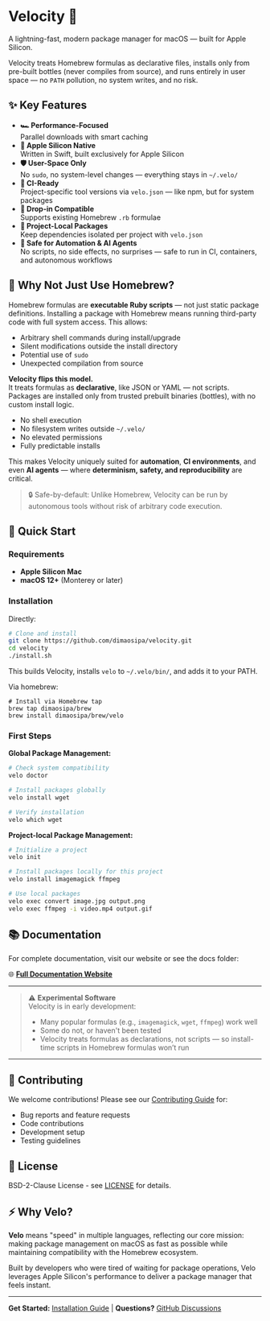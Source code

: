 # Velocity 🚀

A lightning-fast, modern package manager for macOS — built for Apple Silicon.

Velocity treats Homebrew formulas as declarative files, installs only from pre-built bottles (never compiles from source), and runs entirely in user space — no `PATH` pollution, no system writes, and no risk.

## ✨ Key Features

- **🏎️ Performance-Focused**  
  Parallel downloads with smart caching
- **🔋 Apple Silicon Native**  
  Written in Swift, built exclusively for Apple Silicon
- **🛡️ User-Space Only**  
  No `sudo`, no system-level changes — everything stays in `~/.velo/`
- **🤖 CI-Ready**  
  Project-specific tool versions via `velo.json` — like npm, but for system packages
- **🔄 Drop-in Compatible**  
  Supports existing Homebrew `.rb` formulae
- **💼 Project-Local Packages**  
  Keep dependencies isolated per project with `velo.json`
- **🧠 Safe for Automation & AI Agents**  
  No scripts, no side effects, no surprises — safe to run in CI, containers, and autonomous workflows


## 🤔 Why Not Just Use Homebrew?

Homebrew formulas are **executable Ruby scripts** — not just static package definitions. Installing a package with Homebrew means running third-party code with full system access. This allows:

- Arbitrary shell commands during install/upgrade
- Silent modifications outside the install directory
- Potential use of `sudo`
- Unexpected compilation from source

**Velocity flips this model.**  
It treats formulas as **declarative**, like JSON or YAML — not scripts. Packages are installed only from trusted prebuilt binaries (bottles), with no custom install logic.

- No shell execution  
- No filesystem writes outside `~/.velo/`  
- No elevated permissions  
- Fully predictable installs

This makes Velocity uniquely suited for **automation**, **CI environments**, and even **AI agents** — where **determinism, safety, and reproducibility** are critical.

> 🔒 Safe-by-default: Unlike Homebrew, Velocity can be run by autonomous tools without risk of arbitrary code execution.


## 🚀 Quick Start

### Requirements

- **Apple Silicon Mac**
- **macOS 12+** (Monterey or later)

### Installation

Directly:

```bash
# Clone and install
git clone https://github.com/dimaosipa/velocity.git
cd velocity
./install.sh
```

This builds Velocity, installs `velo` to `~/.velo/bin/`, and adds it to your PATH.

Via homebrew:
```
# Install via Homebrew tap
brew tap dimaosipa/brew
brew install dimaosipa/brew/velo
```

### First Steps

**Global Package Management:**
```bash
# Check system compatibility
velo doctor

# Install packages globally
velo install wget

# Verify installation
velo which wget
```

**Project-local Package Management:**
```bash
# Initialize a project
velo init

# Install packages locally for this project
velo install imagemagick ffmpeg

# Use local packages
velo exec convert image.jpg output.png
velo exec ffmpeg -i video.mp4 output.gif
```

## 📚 Documentation

For complete documentation, visit our website or see the docs folder:

🌐 **[Full Documentation Website](https://dimaosipa.github.io/velocity)**

---

> ⚠️ **Experimental Software**  
> Velocity is in early development:
> - Many popular formulas (e.g., `imagemagick`, `wget`, `ffmpeg`) work well  
> - Some do not, or haven't been tested  
> - Velocity treats formulas as declarations, not scripts — so install-time scripts in Homebrew formulas won’t run

---

## 🤝 Contributing

We welcome contributions! Please see our [Contributing Guide](docs/contributing.md) for:

- Bug reports and feature requests
- Code contributions
- Development setup
- Testing guidelines

## 📄 License

BSD-2-Clause License - see [LICENSE](LICENSE) for details.

## ⚡ Why Velo?

**Velo** means "speed" in multiple languages, reflecting our core mission: making package management on macOS as fast as possible while maintaining compatibility with the Homebrew ecosystem.

Built by developers who were tired of waiting for package operations, Velo leverages Apple Silicon's performance to deliver a package manager that feels instant.

---

**Get Started:** [Installation Guide](docs/installation.md) | **Questions?** [GitHub Discussions](https://github.com/dimaosipa/velocity/discussions)
